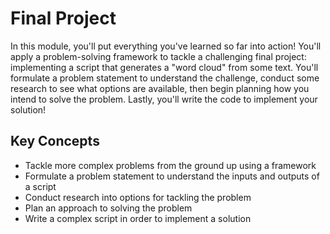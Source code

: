 # Final Project

In this module, you'll put everything you've learned so far into action! You'll apply a problem-solving framework to tackle a challenging final project: implementing a script that generates a "word cloud" from some text. You'll formulate a problem statement to understand the challenge, conduct some research to see what options are available, then begin planning how you intend to solve the problem. Lastly, you'll write the code to implement your solution!

## Key Concepts

* Tackle more complex problems from the ground up using a framework
* Formulate a problem statement to understand the inputs and outputs of a script
* Conduct research into options for tackling the problem
* Plan an approach to solving the problem
* Write a complex script in order to implement a solution